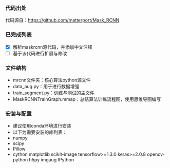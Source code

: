 ### 代码出处
代码源自：https://github.com/matterport/Mask_RCNN
### 已完成列表
- [x] 解析maskrcnn源代码，并添加中文注释
- [ ] 基于该代码进行扩展与修改
### 文件结构
* mrcnn文件夹：核心算法python源文件
* data_aug.py：用于进行数据增强
* train_segment.py：训练与测试的主文件
* MaskRCNNTrainGraph.mmap：总结算法训练流程图，使用思维导图编写
### 安装与配置
- 建议使用conda环境进行安装
- 以下为需要安装的库列表：
 - numpy
 - scipy
 - Pillow
 - cython
matplotlib
scikit-image
tensorflow>=1.3.0
keras>=2.0.8
opencv-python
h5py
imgaug
IPython
 

